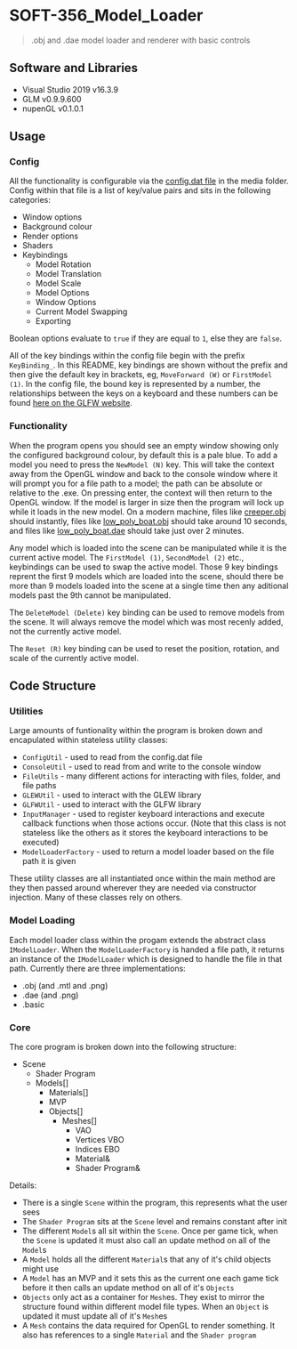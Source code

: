 # SOFT-356_Model_Loader

> .obj and .dae model loader and renderer with basic controls 

## Software and Libraries
- Visual Studio 2019 v16.3.9
- GLM v0.9.9.600
- nupenGL v0.1.0.1

## Usage

### Config

All the functionality is configurable via the [config.dat file](ModelLoader/media/config.dat) in the media folder. Config within that file is a list of key/value pairs and sits in the following categories:
- Window options
- Background colour
- Render options
- Shaders
- Keybindings
	- Model Rotation
	- Model Translation
	- Model Scale
	- Model Options
	- Window Options
	- Current Model Swapping
	- Exporting

Boolean options evaluate to `true` if they are equal to `1`, else they are `false`.

All of the key bindings within the config file begin with the prefix `KeyBinding_`. In this README, key bindings are shown without the prefix and then give the default key in brackets, eg, `MoveForward (W)` or `FirstModel (1)`. In the config file, the bound key is represented by a number, the relationships between the keys on a keyboard and these numbers can be found [here on the GLFW website](https://www.glfw.org/docs/latest/group__keys.html).

### Functionality

When the program opens you should see an empty window showing only the configured background colour, by default this is a pale blue. To add a model you need to press the `NewModel (N)` key. This will take the context away from the OpenGL window and back to the console window where it will prompt you for a file path to a model; the path can be absolute or relative to the .exe. On pressing enter, the context will then return to the OpenGL window. If the model is larger in size then the program will lock up while it loads in the new model. On a modern machine, files like [creeper.obj](ModelLoader/media/Creeper.obj) should instantly, files like [low_poly_boat.obj](ModelLoader/media/low_poly_boat.obj) should take around 10 seconds, and files like [low_poly_boat.dae](ModelLoader/media/low_poly_boat.dae) should take just over 2 minutes.

Any model which is loaded into the scene can be manipulated while it is the current active model. The `FirstModel (1)`, `SecondModel (2)` etc., keybindings can be used to swap the active model. Those 9 key bindings reprent the first 9 models which are loaded into the scene, should there be more than 9 models loaded into the scene at a single time then any aditional models past the 9th cannot be manipulated.

The `DeleteModel (Delete)` key binding can be used to remove models from the scene. It will always remove the model which was most recenly added, not the currently active model.

The `Reset (R)` key binding can be used to reset the position, rotation, and scale of the currently active model.

## Code Structure

### Utilities

Large amounts of funtionality within the program is broken down and encapulated within stateless utility classes:
- `ConfigUtil` - used to read from the config.dat file
- `ConsoleUtil` - used to read from and write to the console window
- `FileUtils` - many different actions for interacting with files, folder, and file paths
- `GLEWUtil` - used to interact with the GLEW library
- `GLFWUtil` - used to interact with the GLFW library
- `InputManager` - used to register keyboard interactions and execute callback functions when those actions occur. (Note that this class is not stateless like the others as it stores the keyboard interactions to be executed)
- `ModelLoaderFactory` - used to return a model loader based on the file path it is given

These utility classes are all instantiated once within the main method are they then passed around wherever they are needed via constructor injection. Many of these classes rely on others.

### Model Loading

Each model loader class within the progam extends the abstract class `IModelLoader`. When the `ModelLoaderFactory` is handed a file path, it returns an instance of the `IModelLoader` which is designed to handle the file in that path. Currently there are three implementations:

- .obj (and .mtl and .png)
- .dae (and .png)
- .basic

### Core

The core program is broken down into the following structure:

- Scene
	- Shader Program
	- Models[]
		- Materials[]
		- MVP
		- Objects[]
			- Meshes[]
				- VAO
				- Vertices VBO
				- Indices EBO
				- Material&
				- Shader Program&

Details:

- There is a single `Scene` within the program, this represents what the user sees
- The `Shader Program` sits at the `Scene` level and remains constant after init
- The different `Model`s all sit within the `Scene`. Once per game tick, when the `Scene` is updated it must also call an update method on all of the `Model`s
- A `Model` holds all the different `Material`s that any of it's child objects might use
- A `Model` has an MVP and it sets this as the current one each game tick before it then calls an update method on all of it's `Objects`
- `Objects` only act as a container for `Mesh`es. They exist to mirror the structure found within different model file types. When an `Object` is updated it must update all of it's `Mesh`es
- A `Mesh` contains the data required for OpenGL to render something. It also has references to a single `Material` and the `Shader program`